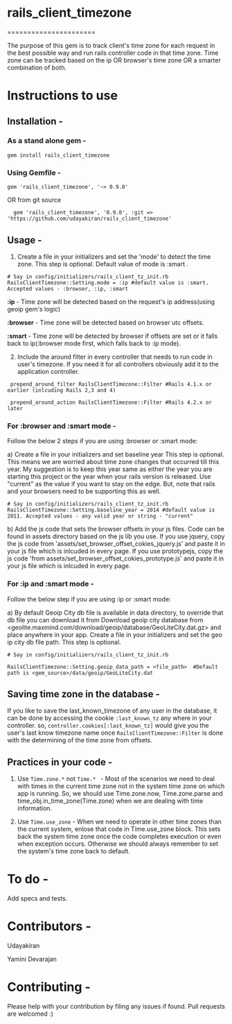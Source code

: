 # rails_client_timezone
======================

The purpose of this gem is to track client's time zone for each request in the best possible way and run rails controller code in that time zone. Time zone can be tracked based on the ip OR browser's time zone OR a smarter combination of both.

# Instructions to use

## Installation -

### As a stand alone gem - 

```
gem install rails_client_timezone
```

### Using Gemfile -
```
gem 'rails_client_timezone', '~> 0.9.0'
```
OR from git source
```
  gem 'rails_client_timezone', '0.9.0', :git => 'https://github.com/udayakiran/rails_client_timezone'
```

## Usage -


 1) Create a file in your initializers and set the 'mode' to detect the time zone. This step is optional. Default value of mode is :smart .

``` 
# Say in config/initializers/rails_client_tz_init.rb
RailsClientTimezone::Setting.mode = :ip #default value is :smart. Accepted values - :browser, :ip, :smart 
```

**:ip** - Time zone will be detected based on the request's ip address(using geoip gem's logic)

**:browser** - Time zone will be detected based on browser utc offsets.

**:smart** - Time zone will be detected by browser if offsets are set or it falls back to ip(:browser mode first, which falls back to :ip mode).

 2) Include the around filter in every controller that needs to run code in user's timezone. If you need it for all controllers obviously add it to the application controller.

``` 
 prepend_around_filter RailsClientTimezone::Filter #Rails 4.1.x or earlier (inlcuding Rails 2,3 and 4)

 prepend_around_action RailsClientTimezone::Filter #Rails 4.2.x or later
```

### For :browser and :smart mode -
Follow the below 2 steps if you are using :browser or :smart mode:

  a) Create a file in your initializers and set baseline year This step is optional. This means we are worried about time zone changes that occurred till this year. My suggestion is to keep this year same as either the year you are starting this project or the year when your rails version is released.
       Use "current" as the value if you want to stay on the edge. But, note that rails and your browsers need to be supporting this as well.

``` 
# Say in config/initializers/rails_client_tz_init.rb
RailsClientTimezone::Setting.baseline_year = 2014 #default value is 2011. Accepted values - any valid year or string - "current"
```

  b) Add the js code that sets the browser offsets in your js files. Code can be found in assets directory based on the js lib you use.
    If you use jquery, copy the js code from 'assets/set_browser_offset_cokies_jquery.js' and paste it in your js file which is inlcuded in every page.
    If you use prototypejs, copy the js code 'from assets/set_browser_offset_cokies_prototype.js' and paste it in your js file which is inlcuded in every page.

### For :ip and :smart mode -
Follow the below step if you are using :ip or :smart mode:

  a) By default Geoip City db file is available in data directory, to override that db file you can download it from Download geoip city database from <geolite.maxmind.com/download/geoip/database/GeoLiteCity.dat.gz> and place anywhere in your app.
     Create a file in your initializers and set the geo ip city db file path. This step is optional.

``` 
# Say in config/initializers/rails_client_tz_init.rb

RailsClientTimezone::Setting.geoip_data_path = <file_path>  #Default path is <gem_source>/data/geoip/GeoLiteCity.dat
```

## Saving time zone in the database -

If you like to save the last_known_timezone of any user in the database, it can be done by accessing the cookie `:last_known_tz` any where in your controller.
so, `controller.cookies[:last_known_tz]` would give you the user's last know timezone name once `RailsClientTimezone::Filter` is done with the determining of the time zone from offsets.

## Practices in your code -

1. Use `Time.zone.*` not `Time.* ` -  Most of the scenarios we need to deal with times in the current time zone not in the system time zone on which app is running. So, we should use Time.zone.now, Time.zone.parse and time_obj.in_time_zone(Time.zone) when we are dealing with time information.

2. Use `Time.use_zone` -  When we need to operate in other time zones than the current system, enlose that code in Time.use_zone block. This sets back the system time zone once the code completes execution or even when exception occurs. Otherwise we should always remember to set the system's time zone back to default.

# To do -

 Add specs and tests.

# Contributors - 

Udayakiran

Yamini Devarajan

# Contributing -

Please help with your contribution by filing any issues if found. Pull requests are welcomed :)
